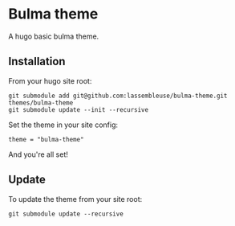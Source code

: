 # Bulma theme

A hugo basic bulma theme.

## Installation

From your hugo site root:

```
git submodule add git@github.com:lassembleuse/bulma-theme.git themes/bulma-theme
git submodule update --init --recursive
```

Set the theme in your site config:

```
theme = "bulma-theme"
```

And you're all set!

## Update

To update the theme from your site root:

```
git submodule update --recursive
```

